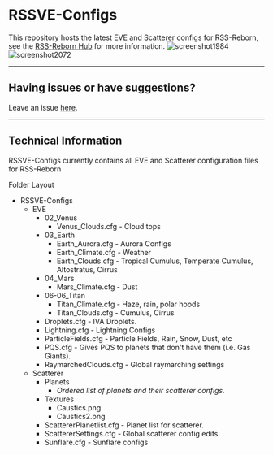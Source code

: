 # RSSVE-Configs
This repository hosts the latest EVE and Scatterer configs for RSS-Reborn, see the [RSS-Reborn Hub](https://github.com/RSS-Reborn/RSS-Reborn) for more information.
![screenshot1984](https://github.com/RSS-Reborn/RSSVE-Configs/assets/77298148/bbc82427-21f7-40b4-9ef1-e33a8348cad8)
![screenshot2072](https://github.com/RSS-Reborn/RSSVE-Configs/assets/77298148/3250142d-9c44-4b89-9e79-10700ac9120a)

---
## Having issues or have suggestions?
Leave an issue [here](https://github.com/RSS-Reborn/RSS-Reborn/issues).

---

## Technical Information
RSSVE-Configs currently contains all EVE and Scatterer configuration files for RSS-Reborn

Folder Layout
- RSSVE-Configs
  - EVE
    - 02_Venus
       - Venus_Clouds.cfg - Cloud tops
    - 03_Earth
       - Earth_Aurora.cfg - Aurora Configs
       - Earth_Climate.cfg - Weather
       - Earth_Clouds.cfg - Tropical Cumulus, Temperate Cumulus, Altostratus, Cirrus
    - 04_Mars
       - Mars_Climate.cfg - Dust
    - 06-06_Titan
       - Titan_Climate.cfg - Haze, rain, polar hoods
       - Titan_Clouds.cfg - Cumulus, Cirrus
    - Droplets.cfg - IVA Droplets.
    - Lightning.cfg - Lightning Configs
    - ParticleFields.cfg - Particle Fields, Rain, Snow, Dust, etc
    - PQS.cfg - Gives PQS to planets that don't have them (i.e. Gas Giants).
    - RaymarchedClouds.cfg - Global raymarching settings
  - Scatterer
    - Planets
      - *Ordered list of planets and their scatterer configs.*
    - Textures
      - Caustics.png
      - Caustics2.png
    - ScattererPlanetlist.cfg - Planet list for scatterer.
    - ScattererSettings.cfg - Global scatterer config edits.
    - Sunflare.cfg - Sunflare configs
